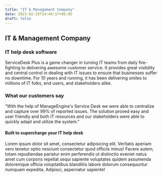 ```yaml
---
title: "IT & Management Company"
date: 2023-02-25T14:44:17+05:45
draft: false
---
```

## IT & Management Company
### IT help desk software
ServiceDesk Plus is a game changer in turning IT teams from daily fire-fighting to delivering awesome customer service. It provides great visibility and central control in dealing with IT issues to ensure that businesses suffer no downtime. For 10 years and running, it has been delivering smiles to millions of IT folks, end users, and stakeholders alike.
### What our customers say
"With the help of ManageEngine's Service Desk we were able to centralize and capture over 99% of reported issues. The solution proved easy and user friendly and both IT resources and our stakeholders were able to quickly adapt and utilize the system."

#### Built to supercharge your IT help desk
Lorem ipsum dolor sit amet, consectetur adipisicing elit. Veritatis aperiam vero tenetur optio nesciunt consectetur quod officiis minus! Facere autem, totam repudiandae pariatur enim perferendis ut distinctio eveniet natus amet cum corporis repellat sequi sapiente voluptates quidem assumenda doloremque officia voluptatibus blanditiis labore dolorum consequuntur numquam expedita. Adipisci, aspernatur sapiente!